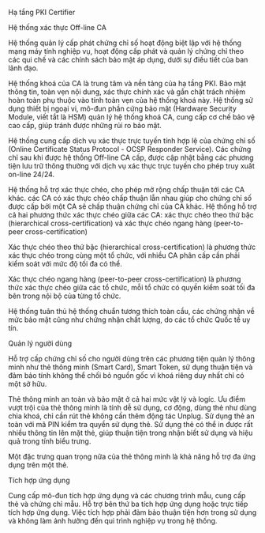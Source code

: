 Hạ tầng PKI Certifier

Hệ thống xác thực Off-line CA

Hệ thống quản lý cấp phát chứng chỉ số hoạt động biệt lập với hệ thống mạng máy tính nghiệp vụ, hoạt động cấp phát và quản lý chứng chỉ theo các qui chế và các chính sách bảo mật áp dụng, dưới sự điều tiết của ban lãnh đạo.

Hệ thống khoá của CA là trung tâm và nền tảng của hạ tầng PKI. Bảo mật thông tin, toàn vẹn nội dung, xác thực chính xác và gắn chặt trách nhiệm hoàn toàn phụ thuộc vào tính toàn vẹn của hệ thống khoá này. Hệ thống sử dụng thiết bị ngoại vi, mô-đun phần cứng bảo mật (Hardware Security Module, viết tắt là HSM) quản lý hệ thống khoá CA, cung cấp cơ chế bảo vệ cao cấp, giúp tránh được những rủi ro bảo mật.

Hệ thống cung cấp dịch vụ xác thực trực tuyến tính hợp lệ của chứng chỉ số (Online Certificate Status Protocol - OCSP Responder Service). Các chứng chỉ sau khi được hệ thống Off-line CA cấp, được cập nhật bằng các phương tiện lưu trữ thông thường với dịch vụ xác thực trực tuyến cho phép truy xuất on-line 24/24.

Hệ thống hỗ trợ xác thực chéo, cho phép mở rộng chấp thuận tới các CA khác. các CA có xác thực chéo chấp thuận lẫn nhau giúp cho chứng chỉ số được cấp bởi một CA sẽ chấp thuận chứng chỉ của CA khác. Hệ thống hỗ trợ cả hai phương thức xác thực chéo giữa các CA: xác thực chéo theo thứ bậc (hierarchical cross-certification) và xác thực chéo ngang hàng (peer-to-peer cross-certification)

Xác thực chéo theo thứ bậc (hierarchical cross-certification) là phương thức xác thực chéo trong cùng một tổ chức, với nhiều CA phân cấp cần phải kiểm soát với mức độ tối đa có thể.

Xác thực chéo ngang hàng (peer-to-peer cross-certification) là phương thức xác thực chéo giữa các tổ chức, mỗi tổ chức có quyền kiểm soát tối đa bên trong nội bộ của từng tổ chức.

Hệ thống tuân thủ hệ thống chuẩn tương thích toàn cầu, các chứng nhận về mức bảo mật cũng như chứng nhận chất lượng, do các tổ chức Quốc tế uy tín.

Quản lý người dùng

Hỗ trợ cấp chứng chỉ số cho người dùng trên các phương tiện quản lý thông minh như thẻ thông minh (Smart Card), Smart Token, sử dụng thuận tiện và đảm bảo tính không thể chối bỏ nguồn gốc vì khoá riêng duy nhất chỉ có một sở hữu.

Thẻ thông minh an toàn và bảo mật ở cả hai mức vật lý và logíc. Ưu điểm vượt trội của thẻ thông minh là tính dễ sử dụng, cơ động, dùng thẻ như dùng chìa khoá, chỉ cần rút thẻ không cần thêm động tác Unplug. Sử dụng thẻ an toàn với mã PIN kiểm tra quyền sử dụng thẻ. Sử dụng thẻ có thể in được rất nhiều thông tin lên mặt thẻ, giúp thuận tiện trong nhận biết sử dụng và hiệu quả trong tính biểu trưng.

Một đặc trưng quan trọng nữa của thẻ thông minh là khả năng hỗ trợ đa ứng dụng trên một thẻ.

Tích hợp ứng dụng

Cung cấp mô-đun tích hợp ứng dụng và các chương trình mẫu, cung cấp thẻ và chứng chỉ mẫu. Hỗ trợ bên thứ ba tích hợp ứng dụng hoặc trực tiếp tích hợp ứng dụng. Việc tích hợp phải đảm bảo thuận tiện hơn trong sử dụng và không làm ảnh hưởng đến qui trình nghiệp vụ trong hệ thống.

